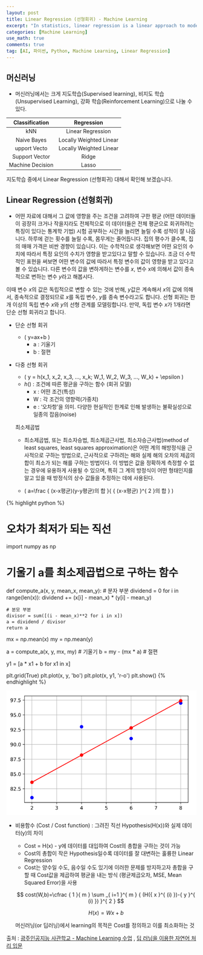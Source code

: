 ```yaml
---
layout: post
title: Linear Regression (선형회귀) - Machine Learning
excerpt: "In statistics, linear regression is a linear approach to modeling the relationship between a scalar response and one or more explanatory variables. The case of one explanatory variable is called simple linear regression. For more than one explanatory variable, the process is called multiple linear regression."
categories: [Machine Learning]
use_math: true
comments: true
tag: [AI, 파이썬, Python, Machine Learning, Linear Regression]
---
```


## 머신러닝

* 머신러닝에서는 크게 지도학습(Supervised learning), 비지도 학습(Unsupervised Learning), 강화 학습(Reinforcement Learning)으로 나눌 수 있다.

Classification     |  Regression  
:------------:|:---------------------:
kNN           |  Linear Regression
Naive Bayes  |  Locally Weighted Linear
upport Vecto | Locally Weighted Linear
Support Vector| Ridge
Machine Decision | Lasso

지도학습 중에서 Linear Regression (선형회귀) 대해서 확인해 보겠습니다.

## Linear Regression (선형회귀)

  * 어떤 자료에 대해서 그 값에 영향을 주는 조건을 고려하여 구한 평균 
(어떤 데이터들이 굉장히 크거나 작을지라도 전체적으로 이 데이터들은 전체 평균으로 회귀하려는 특징이 있다는 통계학 기법)
시험 공부하는 시간을 늘리면 늘릴 수록 성적이 잘 나옵니다. 하루에 걷는 횟수를 늘릴 수록, 몸무게는 줄어듭니다. 집의 평수가 클수록, 집의 매매 가격은 비싼 경향이 있습니다. 이는 수학적으로 생각해보면 어떤 요인의 수치에 따라서 특정 요인의 수치가 영향을 받고있다고 말할 수 있습니다. 조금 더 수학적인 표현을 써보면 어떤 변수의 값에 따라서 특정 변수의 값이 영향을 받고 있다고 볼 수 있습니다. 다른 변수의 값을 변하게하는 변수를 $x$, 변수 x에 의해서 값이 종속적으로 변하는 변수 $y$라고 해봅시다.

이때 변수 $x$의 값은 독립적으로 변할 수 있는 것에 반해, $y$값은 계속해서 $x$의 값에 의해서, 종속적으로 결정되므로 $x$를 독립 변수, $y$를 종속 변수라고도 합니다. 선형 회귀는 한 개 이상의 독립 변수 $x$와 $y$의 선형 관계를 모델링합니다. 만약, 독립 변수 $x$가 1개라면 단순 선형 회귀라고 합니다.

  * 단순 선형 회귀
    * \( y=ax+b \)
        * a : 기울기
        * b : 절편
  * 다중 선형 회귀
    * \( y = h(x_1, x_2, x_3, ..., x_k; W_1, W_2, W_3, ..., W_k) + \epsilon \)
    * $h()$ : 조건에 따른 평균을 구하는 함수 (회귀 모델)
      * x : 어떤 조건(특성)
      * W : 각 조건의 영향력(가중치)
      * e : ‘오차항’을 의미. 다양한 현실적인 한계로 인해 발생하는 불확실성으로 일종의 잡음(noise)

    최소제곱법

    * 최소제곱법, 또는 최소자승법, 최소제곱근사법, 최소자승근사법(method of least squares, least squares approximation)은 어떤 계의 해방정식을 근사적으로 구하는 방법으로, 근사적으로 구하려는 해와 실제 해의 오차의 제곱의 합이 최소가 되는 해를 구하는 방법이다. 이 방법은 값을 정확하게 측정할 수 없는 경우에 유용하게 사용될 수 있으며, 특히 그 계의 방정식이 어떤 형태인지를 알고 있을 때 방정식의 상수 값들을 추정하는 데에 사용된다.

    * \( a=\frac { (x-x평균)(y-y평균)의 합 }{ { (x-x평균) }^{ 2 }의 합 } \)

{% highlight python %}
# 오차가 최저가 되는 직선
import numpy as np
# 기울기 a를 최소제곱법으로 구하는 함수
def compute_a(x, y, mean_x, mean_y):
    # 분자 부분
    dividend = 0
    for i in range(len(x)):
        dividend += (x[i] - mean_x) * (y[i] - mean_y)

    # 분모 부분  
    divisor = sum([(i - mean_x)**2 for i in x])
    a = dividend / divisor
    return a

mx = np.mean(x)
my = np.mean(y)

a = compute_a(x, y, mx, my)  # 기울기
b = my - (mx * a)            # 절편

y1 = [a * x1 + b for x1 in x]

plt.grid(True)
plt.plot(x, y, 'bo')
plt.plot(x, y1, 'r-o')
plt.show()
{% endhighlight %}

![](https://github.com/kimjinhyuk/kimjinhyuk.github.io/blob/master/img/LinearRegression01.PNG?raw=true)


  * 비용함수 (Cost / Cost function) : 그려진 직선 Hypothesis(H(x))와 실제 데이터(y)의 차이
      + Cost = H(x) - y에 데이터를 대입하여 Cost의 총합을 구하는 것이 가능
      + Cost의 총합이 작은 Hypothesis일수록 데이터를 잘 대변하는 훌륭한 Linear Regression
      + Cost는 양수일 수도, 음수일 수도 있기에 이러한 문제를 방지하고자 총합을 구할 때 Cost값을 제곱하여 평균을 내는 방식 (평균제곱오차, MSE, Mean Squared Error)을 사용

      $$ cost(W,b)=\cfrac { 1 }{ m } \sum _{ i=1 }^{ m } { (H({ x }^{ (i) })-{ y }^{ (i) }) }^{ 2 } $$

      $$ H(x)=Wx+b $$

      머신러닝(or 딥러닝)에서 learning의 목적은 Cost를 정의하고 이를 최소화하는 것


출처 : [광주인공지능 사관학교 - Machine Learning 수업]() , [딥 러닝을 이용한 자연어 처리 입문](https://wikidocs.net/21670)
